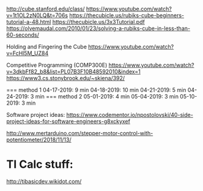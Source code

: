 

http://cube.stanford.edu/class/
https://www.youtube.com/watch?v=1t1OL2zN0LQ&t=706s
https://thecubicle.us/rubiks-cube-beginners-tutorial-a-48.html
https://thecubicle.us/3x3Tutorial.pdf
https://olvemaudal.com/2010/01/23/solving-a-rubiks-cube-in-less-than-60-seconds/

Holding and Fingering the Cube
https://www.youtube.com/watch?v=FcHl5M_UZ84

Competitive Programming (COMP300E)
https://www.youtube.com/watch?v=3dkbFf82_b8&list=PL07B3F10B48592010&index=1
https://www3.cs.stonybrook.edu/~skiena/392/

=== method 1
04-17-2019:  9 min
04-18-2019: 10 min
04-21-2019:  5 min
04-24-2019:  3 min
=== method 2
05-01-2019:  4 min
05-04-2019:  3 min
05-10-2019:  3 min

Software project ideas:
https://www.codementor.io/npostolovski/40-side-project-ideas-for-software-engineers-g8xckyxef

http://www.mertarduino.com/stepper-motor-control-with-potentiometer/2018/11/13/

TI Calc stuff:
=============
http://tibasicdev.wikidot.com/



